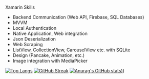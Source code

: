 ### 


Xamarin Skills
- Backend Communication (Web API, Firebase, SQL Databases)
- MVVM
- Local Authentication
- Native Application, Web integration
- Json Deserialization
- Web Scraping
- ListView, CollectionView, CarouselView etc. with SQLite
- Design (Pancake, Animation, etc.)
- Image integration with MediaPicker


[![Top Langs](https://github-readme-stats.vercel.app/api/top-langs/?username=theolliebbb&layout=compact&show_icons=true&theme=radical)](https://github.com/anuraghazra/github-readme-stats)
[![GitHub Streak](https://github-readme-streak-stats.herokuapp.com/?user=theolliebbb&show_icons=true&theme=radical)](https://git.io/streak-stats)
[![Anurag's GitHub stats](https://github-readme-stats.vercel.app/api?username=theolliebbb&show_icons=true&theme=radical))](https://github.com/anuraghazra/github-readme-stats))
